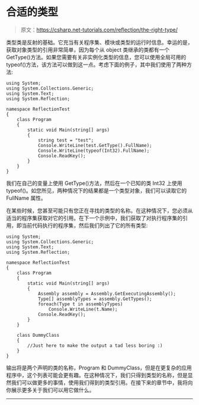 # 合适的类型

> 原文：<https://csharp.net-tutorials.com/reflection/the-right-type/>

类型类是反射的基础。它充当有关程序集、模块或类型的运行时信息。幸运的是，获取对象类型的引用非常简单，因为每个从 object 类继承的类都有一个 GetType()方法。如果您需要有关非实例化类型的信息，您可以使用全局可用的 typeof()方法，该方法可以做到这一点。考虑下面的例子，其中我们使用了两种方法:

```
using System;
using System.Collections.Generic;
using System.Text;
using System.Reflection;

namespace ReflectionTest
{
    class Program
    {
        static void Main(string[] args)
        {
            string test = "test";
            Console.WriteLine(test.GetType().FullName);
            Console.WriteLine(typeof(Int32).FullName);
            Console.ReadKey();
        }
    }
}
```

我们在自己的变量上使用 GetType()方法，然后在一个已知的类 Int32 上使用 typeof()。如您所见，两种情况下的结果都是一个类型对象，我们可以读取它的 FullName 属性。

在某些时候，您甚至可能只有您正在寻找的类型的名称。在这种情况下，您必须从适当的程序集获取对它的引用。在下一个示例中，我们获取了对执行程序集的引用，即当前代码执行的程序集，然后我们列出了它的所有类型:

```
using System;
using System.Collections.Generic;
using System.Text;
using System.Reflection;

namespace ReflectionTest
{
    class Program
    {
        static void Main(string[] args)
        {
            Assembly assembly = Assembly.GetExecutingAssembly();
            Type[] assemblyTypes = assembly.GetTypes();
            foreach(Type t in assemblyTypes)
                Console.WriteLine(t.Name);
            Console.ReadKey();
        }
    }

    class DummyClass
    {
        //Just here to make the output a tad less boring :)
    }
}
```

输出将是两个声明的类的名称，Program 和 DummyClass，但是在更复杂的应用程序中，这个列表可能会更有趣。在这种情况下，我们只得到类型的名称，但是显然我们可以做更多的事情，使用我们得到的类型引用。在接下来的章节中，我将向你展示更多关于我们可以用它做什么。

* * *